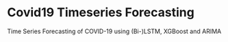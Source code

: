 # Covid19 Timeseries Forecasting
Time Series Forecasting of COVID-19 using (Bi-)LSTM, XGBoost and ARIMA 
